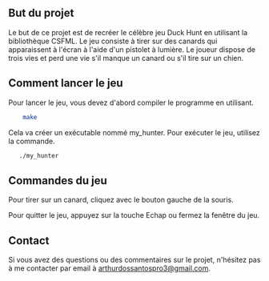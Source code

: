 
## But du projet
Le but de ce projet est de recréer le célèbre jeu Duck Hunt en utilisant la bibliothèque CSFML. Le jeu consiste à tirer sur des canards qui apparaissent à l'écran à l'aide d'un pistolet à lumière. Le joueur dispose de trois vies et perd une vie s'il manque un canard ou s'il tire sur un chien.

## Comment lancer le jeu
Pour lancer le jeu, vous devez d'abord compiler le programme en utilisant.
```bash
    make
```
 Cela va créer un exécutable nommé my_hunter. Pour exécuter le jeu, utilisez la commande.
 ```bash
    ./my_hunter
```

## Commandes du jeu
Pour tirer sur un canard, cliquez avec le bouton gauche de la souris.

Pour quitter le jeu, appuyez sur la touche Echap ou fermez la fenêtre du jeu.

## Contact
Si vous avez des questions ou des commentaires sur le projet, n'hésitez pas à me contacter par email à arthurdossantospro3@gmail.com.
